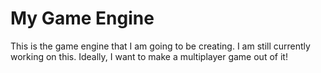 # My Game Engine

This is the game engine that I am going to be creating. I am still currently working on this. Ideally, I want to make a multiplayer game out of it! 

